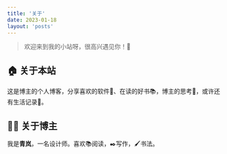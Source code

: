```yaml
---
title: '关于'
date: 2023-01-18
layout: 'posts'
---
```




> 欢迎来到我的小站呀，很高兴遇见你！🤝

## 🏠 关于本站

这是博主的个人博客，分享喜欢的软件🤖、在读的好书📚，博主的思考🧠，或许还有生活记录📝。


## 👨‍💻 关于博主

我是**青岚**，一名设计师。喜欢📚阅读，✒️写作，🖌️书法。

